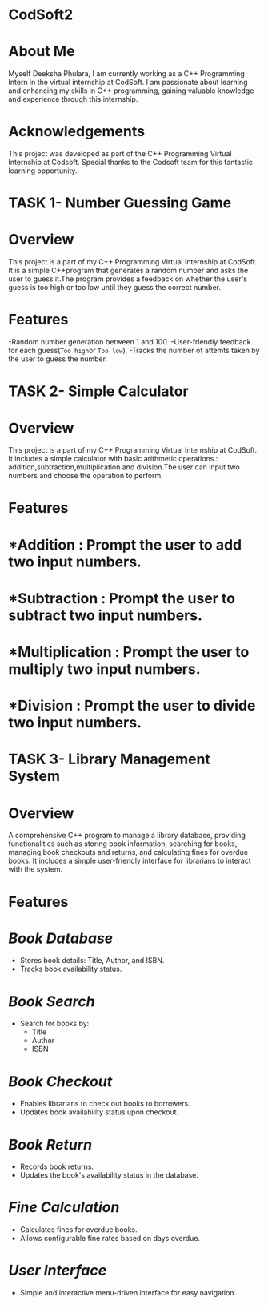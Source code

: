 # CodSoft2
# About Me
Myself Deeksha Phulara, I am currently working as a C++ Programming Intern in the virtual internship at CodSoft. I am passionate about learning and enhancing my skills in C++ programming, gaining valuable knowledge and experience through this internship.

# Acknowledgements
This project was developed as part of the C++ Programming Virtual Internship at Codsoft. Special thanks to the Codsoft team for this fantastic learning opportunity.

# TASK 1- Number Guessing Game
# Overview
This project is a part of my C++ Programming Virtual Internship at CodSoft. It is a simple C++program that generates a random number and asks the user to guess it.The program provides a feedback on whether the user's guess is too high or too low until they guess the correct number.

# Features
-Random number generation between 1 and 100.
-User-friendly feedback for each guess(`Too high`or `Too low`).
-Tracks the number of attemts taken by the user to guess the number.

# TASK 2- Simple Calculator
# Overview
This project is a part of my C++ Programming Virtual Internship at CodSoft. It includes a simple calculator with basic arithmetic operations : addition,subtraction,multiplication and division.The user can input two numbers and choose the operation to perform.

# Features
# *Addition : Prompt the user to add two input numbers.

# *Subtraction : Prompt the user to subtract two input numbers.

# *Multiplication : Prompt the user to multiply two input numbers.

# *Division : Prompt the user to divide two input numbers.

# TASK 3- Library Management System
# Overview
A comprehensive C++ program to manage a library database, providing functionalities such as storing book information, searching for books, managing book checkouts and returns, and calculating fines for overdue books. It includes a simple user-friendly interface for librarians to interact with the system.

# Features
# *Book Database*
- Stores book details: Title, Author, and ISBN.
- Tracks book availability status.

# *Book Search*
- Search for books by:
  - Title
  - Author
  - ISBN

# *Book Checkout*
- Enables librarians to check out books to borrowers.
- Updates book availability status upon checkout.

# *Book Return*
- Records book returns.
- Updates the book's availability status in the database.

# *Fine Calculation*
- Calculates fines for overdue books.
- Allows configurable fine rates based on days overdue.

# *User Interface*
- Simple and interactive menu-driven interface for easy navigation.
